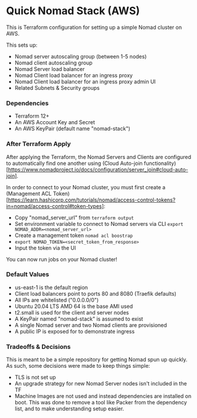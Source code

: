 # Quick Nomad Stack (AWS)

This is Terraform configuration for setting up a simple Nomad cluster on AWS.

This sets up:
* Nomad server autoscaling group (between 1-5 nodes)
* Nomad client autoscaling group
* Nomad Server load balancer
* Nomad Client load balancer for an ingress proxy
* Nomad Client load balancer for an ingress proxy admin UI
* Related Subnets & Security groups

### Dependencies

- Terraform 12+
- An AWS Account Key and Secret
- An AWS KeyPair (default name "nomad-stack")

### After Terraform Apply

After applying the Terraform, the Nomad Servers and
Clients are configured to automatically find one another
using (Cloud Auto-join functionality)[https://www.nomadproject.io/docs/configuration/server_join#cloud-auto-join].

In order to connect to your Nomad cluster, you must first
create a (Management ACL Token)[https://learn.hashicorp.com/tutorials/nomad/access-control-tokens?in=nomad/access-control#token-types]:
* Copy "nomad_server_url" from `terraform output`
* Set environment variable to connect to Nomad servers via CLI `export NOMAD_ADDR=<nomad_server_url>`
* Create a management token `nomad acl boostrap`
* `export NOMAD_TOKEN=<secret_token_from_response>`
* Input the token via the UI

You can now run jobs on your Nomad cluster!

### Default Values

* us-east-1 is the default region
* Client load balancers point to ports 80 and 8080 (Traefik defaults)
* All IPs are whitelisted ("0.0.0.0/0")
* Ubuntu 20.04 LTS AMD 64 is the base AMI used
* t2.small is used for the client and server nodes
* A KeyPair named "nomad-stack" is assumed to exist
* A single Nomad server and two Nomad clients are provisioned
* A public IP is exposed for to demonstrate ingress

### Tradeoffs & Decisions

This is meant to be a simple repository for getting Nomad spun up quickly.
As such, some decisions were made to keep things simple:
* TLS is not set up
* An upgrade strategy for new Nomad Server nodes isn't included in the TF
* Machine Images are not used and instead dependencies are installed on boot.
This was done to remove a tool like Packer from the dependency list, and to
make understanding setup easier.
